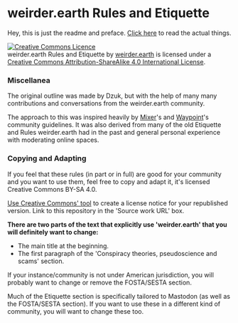# weirder.earth Rules and Etiquette

Hey, this is just the readme and preface. [Click here](rules-and-etiquette.md) to read the actual things.

<a rel="license" href="http://creativecommons.org/licenses/by-sa/4.0/"><img alt="Creative Commons Licence" style="border-width:0" src="https://i.creativecommons.org/l/by-sa/4.0/88x31.png" /></a><br /><span xmlns:dct="http://purl.org/dc/terms/" property="dct:title">weirder.earth Rules and Etiquette</span> by <a xmlns:cc="http://creativecommons.org/ns#" href="example" property="cc:attributionName" rel="cc:attributionURL">weirder.earth</a> is licensed under a <a rel="license" href="http://creativecommons.org/licenses/by-sa/4.0/">Creative Commons Attribution-ShareAlike 4.0 International License</a>.

### Miscellanea

The original outline was made by Dzuk, but with the help of many many contributions and conversations from the weirder.earth community.

The approach to this was inspired heavily by [Mixer](https://watchbeam.zendesk.com/hc/en-us/articles/115000922623-Rules-of-User-Conduct)'s and [Waypoint](https://forum.waypoint.vice.com)'s community guidelines. It was also derived from many of the old Etiquette and Rules weirder.earth had in the past and general personal experience with moderating online spaces.


### Copying and Adapting

If you feel that these rules (in part or in full) are good for your community and you want to use them, feel free to copy and adapt it, it's licensed Creative Commons BY-SA 4.0.

[Use Creative Commons' tool](https://creativecommons.org/choose/#metadata) to create a license notice for your republished version. Link to this repository in the 'Source work URL' box.

**There are two parts of the text that explicitly use 'weirder.earth' that you will definitely want to change:**

- The main title at the beginning.
- The first paragraph of the 'Conspiracy theories, pseudoscience and scams' section.

If your instance/community is not under American jurisdiction, you will probably want to change or remove the FOSTA/SESTA section.

Much of the Etiquette section is specifically tailored to Mastodon (as well as the FOSTA/SESTA section). If you want to use these in a different kind of community, you will want to change these too.